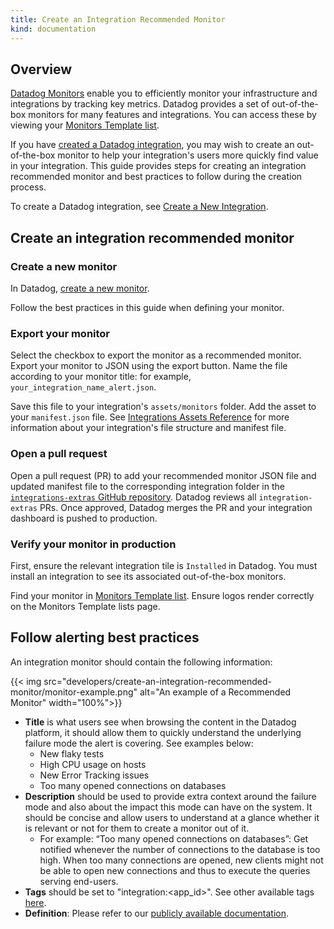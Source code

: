 ```yaml
---
title: Create an Integration Recommended Monitor
kind: documentation
---
```


## Overview

[Datadog Monitors][1] enable you to efficiently monitor your infrastructure and integrations by tracking key metrics. Datadog provides a set of out-of-the-box monitors for many features and integrations. You can access these by viewing your [Monitors Template list][4].

If you have [created a Datadog integration][2], you may wish to create an out-of-the-box monitor to help your integration's users more quickly find value in your integration. This guide provides steps for creating an integration recommended monitor and best practices to follow during the creation process.

To create a Datadog integration, see [Create a New Integration][2].


## Create an integration recommended monitor
### Create a new monitor

In Datadog, [create a new monitor][4]. 

Follow the best practices in this guide when defining your monitor.

### Export your monitor

Select the checkbox to export the monitor as a recommended monitor.
Export your monitor to JSON using the export button.
Name the file according to your monitor title: for example, `your_integration_name_alert.json`.

Save this file to your integration's `assets/monitors` folder.  Add the asset to your `manifest.json` file. See [Integrations Assets Reference][3] for more information about your integration's file structure and manifest file.

### Open a pull request

Open a pull request (PR) to add your recommended monitor JSON file and updated manifest file to the corresponding integration folder in the [`integrations-extras` GitHub repository][5]. Datadog reviews all `integration-extras` PRs. Once approved, Datadog merges the PR and your integration dashboard is pushed to production.

### Verify your monitor in production

First, ensure the relevant integration tile is `Installed` in Datadog. You must install an integration to see its associated out-of-the-box monitors.

Find your monitor in [Monitors Template list][4]. Ensure logos render correctly on the Monitors Template lists page.

## Follow alerting best practices

An integration monitor should contain the following information:

{{< img src="developers/create-an-integration-recommended-monitor/monitor-example.png" alt="An example of a Recommended Monitor" width="100%">}}

- **Title** is what users see when browsing the content in the Datadog platform, it should allow them to quickly understand the underlying failure mode the alert is covering. See examples below:
    - New flaky tests
    - High CPU usage on hosts
    - New Error Tracking issues
    - Too many opened connections on databases
- **Description** should be used to provide extra context around the failure mode and also about the impact this mode can have on the system. It should be concise and allow users to understand at a glance whether it is relevant or not for them to create a monitor out of it.
    - For example: “Too many opened connections on databases”: Get notified whenever the number of connections to the database is too high. When too many connections are opened, new clients might not be able to open new connections and thus to execute the queries serving end-users.
- **Tags** should be set to "integration:<app_id>". See other available tags [here][7].
- **Definition**: Please refer to our [publicly available documentation][6].


[1]: /monitors
[2]: /developers/integrations/new_check_howto/?tab=configurationtemplate
[3]: /developers/integrations/check_references/#manifest-file
[4]: https://app.datadoghq.com/monitors/recommended
[5]: https://github.com/DataDog/integrations-extras
[6]: https://docs.datadoghq.com/monitors/configuration/
[7]: https://docs.datadoghq.com/monitors/manage/#monitor-tags
